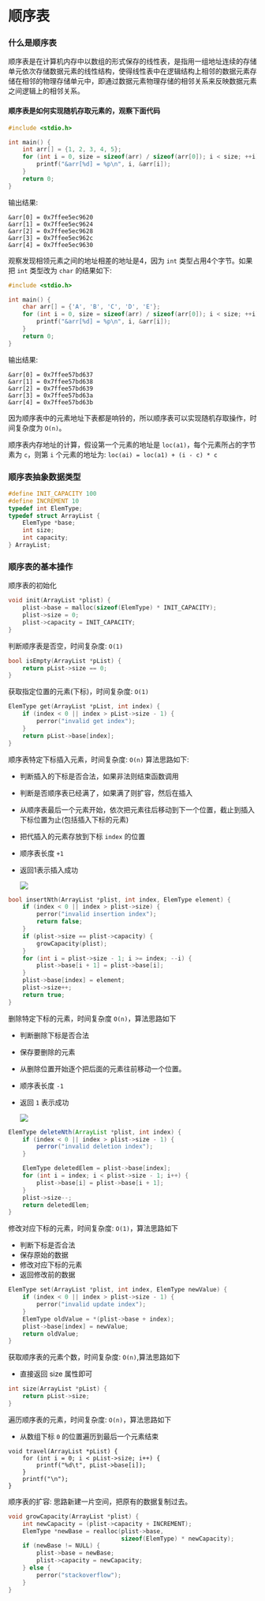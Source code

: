 # 顺序表

### 什么是顺序表
顺序表是在计算机内存中以数组的形式保存的线性表，是指用一组地址连续的存储单元依次存储数据元素的线性结构，使得线性表中在逻辑结构上相邻的数据元素存储在相邻的物理存储单元中，即通过数据元素物理存储的相邻关系来反映数据元素之间逻辑上的相邻关系。

#### 顺序表是如何实现随机存取元素的，观察下面代码
``` c
#include <stdio.h>

int main() {
    int arr[] = {1, 2, 3, 4, 5};
    for (int i = 0, size = sizeof(arr) / sizeof(arr[0]); i < size; ++i) {
        printf("&arr[%d] = %p\n", i, &arr[i]);
    }
    return 0;
}
```
输出结果:
```
&arr[0] = 0x7ffee5ec9620
&arr[1] = 0x7ffee5ec9624
&arr[2] = 0x7ffee5ec9628
&arr[3] = 0x7ffee5ec962c
&arr[4] = 0x7ffee5ec9630
```
观察发现相领元素之间的地址相差的地址是4，因为 `int` 类型占用4个字节。如果把 `int` 类型改为 `char` 的结果如下:

``` c
#include <stdio.h>

int main() {
    char arr[] = {'A', 'B', 'C', 'D', 'E'};
    for (int i = 0, size = sizeof(arr) / sizeof(arr[0]); i < size; ++i) {
        printf("&arr[%d] = %p\n", i, &arr[i]);
    }
    return 0;
}
```
输出结果:
```
&arr[0] = 0x7ffee57bd637
&arr[1] = 0x7ffee57bd638
&arr[2] = 0x7ffee57bd639
&arr[3] = 0x7ffee57bd63a
&arr[4] = 0x7ffee57bd63b
```
因为顺序表中的元素地址下表都是响铃的，所以顺序表可以实现随机存取操作，时间复杂度为 `O(n)`。

顺序表内存地址的计算，假设第一个元素的地址是 `loc(a1)`，每个元素所占的字节素为 `c`，则第 `i` 个元素的地址为: `loc(ai) = loc(a1) + (i - c) * c`

### 顺序表抽象数据类型
``` c
#define INIT_CAPACITY 100
#define INCREMENT 10
typedef int ElemType;
typedef struct ArrayList {
    ElemType *base;
    int size;
    int capacity;
} ArrayList;
```

### 顺序表的基本操作

顺序表的初始化
``` c
void init(ArrayList *plist) {
    plist->base = malloc(sizeof(ElemType) * INIT_CAPACITY);
    plist->size = 0;
    plist->capacity = INIT_CAPACITY;
}
```

判断顺序表是否空，时间复杂度: `O(1)`
``` c
bool isEmpty(ArrayList *pList) {
    return pList->size == 0;
}
```

获取指定位置的元素(下标)，时间复杂度: `O(1)`
``` c
ElemType get(ArrayList *pList, int index) {
    if (index < 0 || index > pList->size - 1) {
        perror("invalid get index");
    }
    return pList->base[index];
}
```

顺序表特定下标插入元素，时间复杂度: `O(n)`
算法思路如下:
* 判断插入的下标是否合法，如果非法则结束函数调用
* 判断是否顺序表已经满了，如果满了则扩容，然后在插入
* 从顺序表最后一个元素开始，依次把元素往后移动到下一个位置，截止到插入下标位置为止(包括插入下标的元素)
* 把代插入的元素存放到下标 `index` 的位置
* 顺序表长度 `+1`
* 返回1表示插入成功

    <img src="../images/arraylist-insertion.gif" >


``` c
bool insertNth(ArrayList *plist, int index, ElemType element) {
    if (index < 0 || index > plist->size) {
        perror("invalid insertion index");
        return false;
    }
    if (plist->size == plist->capacity) {
        growCapacity(plist);
    }
    for (int i = plist->size - 1; i >= index; --i) {
        plist->base[i + 1] = plist->base[i];
    }
    plist->base[index] = element;
    plist->size++;
    return true;
}
```

删除特定下标的元素，时间复杂度 `O(n)`，算法思路如下
* 判断删除下标是否合法
* 保存要删除的元素
* 从删除位置开始逐个把后面的元素往前移动一个位置。
* 顺序表长度 `-1`
* 返回 `1` 表示成功

    <img src="../images/arraylist-deletion.gif" >

``` java
ElemType deleteNth(ArrayList *plist, int index) {
    if (index < 0 || index > plist->size - 1) {
        perror("invalid deletion index");
    }

    ElemType deletedElem = plist->base[index];
    for (int i = index; i < plist->size - 1; i++) {
        plist->base[i] = plist->base[i + 1];
    }
    plist->size--;
    return deletedElem;
}
```

修改对应下标的元素，时间复杂度: `O(1)`，算法思路如下
* 判断下标是否合法
* 保存原始的数据
* 修改对应下标的元素
* 返回修改前的数据

``` c
ElemType set(ArrayList *plist, int index, ElemType newValue) {
    if (index < 0 || index > plist->size - 1) {
        perror("invalid update index");
    }
    ElemType oldValue = *(plist->base + index);
    plist->base[index] = newValue;
    return oldValue;
}
```

获取顺序表的元素个数，时间复杂度: `O(n)`,算法思路如下
* 直接返回 size 属性即可
``` c
int size(ArrayList *pList) {
    return pList->size;
}
```

遍历顺序表的元素，时间复杂度: `O(n)`，算法思路如下
* 从数组下标 `0` 的位置遍历到最后一个元素结束
```
void travel(ArrayList *pList) {
    for (int i = 0; i < pList->size; i++) {
        printf("%d\t", pList->base[i]);
    }
    printf("\n");
}
```

顺序表的扩容: 思路新建一片空间，把原有的数据复制过去。
``` c
void growCapacity(ArrayList *plist) {
    int newCapacity = (plist->capacity + INCREMENT);
    ElemType *newBase = realloc(plist->base,
                                sizeof(ElemType) * newCapacity);
    if (newBase != NULL) {
        plist->base = newBase;
        plist->capacity = newCapacity;
    } else {
        perror("stackoverflow");
    }
}
```